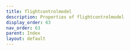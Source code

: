 ```yaml
---
title: flightcontrolmodel
description: Properties of flightcontrolmodel
display_order: 63
nav_order: 63
parent: Index
layout: default
---
```



